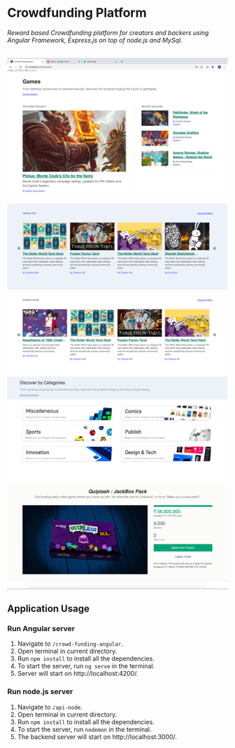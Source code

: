 # Crowdfunding Platform
###### Reward based Crowdfunding platform for creators and backers using Angular Framework, Express.js on top of node.js and MySql.  
<img src= "screens/home.png"> 

<img src= "screens/Screenshot 2020-03-13 at 6.20.02 PM.png">

<img src= "screens/Screenshot 2020-03-13 at 6.20.10 PM.png">

<img src= "screens/WhatsApp Image 2020-06-15 at 00.29.29.jpeg">

<img src= "screens/camp.png">


##  Application Usage
### Run Angular server
1. Navigate to `/crowd-funding-angular`.
2. Open terminal in current directory.
3. Run `npm install` to install all the dependencies.
4. To start the server, run `ng serve` in the terminal.
5. Server will start on http://localhost:4200/.

### Run node.js server
1. Navigate to `/api-node`.
2. Open terminal in current directory.
3. Run `npm install` to install all the dependencies.
4. To start the server, run `nodemon` in the terminal.
5. The backend server will start on http://localhost:3000/.

